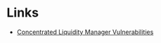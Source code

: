 # Links

- [Concentrated Liquidity Manager Vulnerabilities](https://dacian.me/concentrated-liquidity-manager-vulnerabilities)
